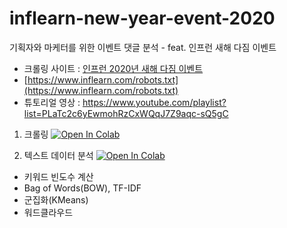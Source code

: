# inflearn-new-year-event-2020
기획자와 마케터를 위한 이벤트 댓글 분석 - feat. 인프런 새해 다짐 이벤트
* 크롤링 사이트 : [인프런 2020년 새해 다짐 이벤트](https://www.inflearn.com/pages/newyear-event-20200102)
* [https://www.inflearn.com/robots.txt](https://www.inflearn.com/robots.txt)
* 튜토리얼 영상 : https://www.youtube.com/playlist?list=PLaTc2c6yEwmohRzCxWQqJ7Z9aqc-sQ5gC

1. 크롤링 [![Open In Colab](https://colab.research.google.com/assets/colab-badge.svg)](https://github.com/corazzon/inflearn-new-year-event-2020/blob/master/01-event-crawling.ipynb)

1. 텍스트 데이터 분석 [![Open In Colab](https://colab.research.google.com/assets/colab-badge.svg)](https://github.com/corazzon/inflearn-new-year-event-2020/blob/master/02-inflearn-newyear-event-text-analysis.ipynb)
  * 키워드 빈도수 계산
  * Bag of Words(BOW), TF-IDF
  * 군집화(KMeans)
  * 워드클라우드
